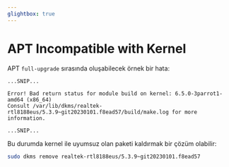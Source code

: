 ```yaml
---
glightbox: true
---
```


# APT Incompatible with Kernel

APT `full-upgrade` sırasında oluşabilecek örnek bir hata:

```text title="Output" hl_lines="4"
...SNIP...

Error! Bad return status for module build on kernel: 6.5.0-3parrot1-amd64 (x86_64)
Consult /var/lib/dkms/realtek-rtl8188eus/5.3.9~git20230101.f8ead57/build/make.log for more information.

...SNIP...
```

Bu durumda kernel ile uyumsuz olan paketi kaldırmak bir çözüm olabilir:

```bash
sudo dkms remove realtek-rtl8188eus/5.3.9~git20230101.f8ead57
```
